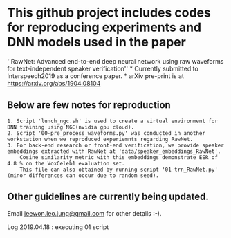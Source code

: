 This github project includes codes for reproducing experiments and DNN models used in the paper
===============================================================================================

''RawNet: Advanced end-to-end deep neural network using raw waveforms for text-independent speaker verification''
	* Currently submitted to Interspeech2019 as a conference paper.
	* arXiv pre-print is at https://arxiv.org/abs/1904.08104
	

Below are few notes for reproduction
------------------------------------
	1. Script 'lunch_ngc.sh' is used to create a virtual environment for DNN training using NGC(nvidia gpu cloud).
	2. Script '00-pre_process_waveforms.py' was conducted in another workstation when we reproduced experiemnts regarding RawNet.
	3. For back-end research or front-end verification, we provide speaker embeddings extracted with RawNet at 'data/speaker_embeddings_RawNet'. 
		Cosine similarity metric with this embeddings demonstrate EER of 4.8 % on the VoxCeleb1 evaluation set. 
		This file can also obtained by running script '01-trn_RawNet.py' (minor differences can occur due to random seed).

Other guidelines are currently being updated.
---------------------------------------------
Email jeewon.leo.jung@gmail.com for other details :-).

Log
	2019.04.18	: executing 01 script
